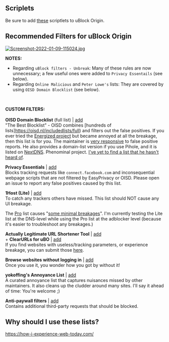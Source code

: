 ## Scriplets
Be sure to add [these](https://github.com/uBlock-user/uBO-Scriptlets) scriptlets to uBlock Origin.

## Recommended Filters for uBlock Origin

[![Screenshot-2022-01-09-115024.jpg](https://i.postimg.cc/jqN31xLy/Screenshot-2022-01-09-115024.jpg)](https://postimg.cc/z3zkb1wf)

**NOTES:**
 - Regarding `uBlock filters - Unbreak`: Many of these rules are now unnecessary; a few useful ones were added to `Privacy Essentails` (see below).
 - Regarding `Online Malicious` and `Peter Lowe's` lists: They are covered by using `OISD Domain Blocklist` (see below).
<BR>
 
**CUSTOM FILTERS:** <br> <br>
**OISD Domain Blocklist** (full list) | [add](https://oisd.nl/downloads)
<br> "The Best Blocklist" - OISD combines [hundreds of lists]https://oisd.nl/includedlists/full) and filters out the false positives. If you ever tried the [Energized project](https://github.com/EnergizedProtection/block) but became annoyed at all the breakage, then this list is for you. The maintainer is [very responsive](https://www.reddit.com/r/oisd_blocklist/comments/s70dhx/oisd_domain_blocklist/?sort=new) to false positive reports. He also provides a domain-list version if you use Pihole, and it is listed on [NextDNS](https://nextdns.io/?from=xujj63g5). Phenominal project. [I've yet to find a list that he hasn't heard of](https://oisd.nl/knownlists.php).

**Privacy Essentials** | [add](https://raw.githubusercontent.com/yokoffing/filterlists/main/PrivacyEssentials.txt)
<br> Blocks tracking requests like `connect.facebook.com` and inconsequential webpage scripts that are not filtered by EasyPrivacy or OISD. Please open an issue to report any false positives caused by this list.

**1Host (Lite)** | [add](https://raw.githubusercontent.com/badmojr/1Hosts/master/Lite/adblock.txt)
<br> To catch any trackers others have missed. This list should NOT cause any UI breakage.

The [Pro](https://raw.githubusercontent.com/badmojr/1Hosts/master/Pro/adblock.txt) list causes "[some minimal breakages](https://github.com/badmojr/1Hosts#quickstart-guide)". I'm currently testing the Lite list at the DNS-level while using the Pro list at the adblocker level (because it's easier to troubleshoot any breakages.)
  
**Actually Legitimate URL Shortener Tool** | [add](https://raw.githubusercontent.com/DandelionSprout/adfilt/master/LegitimateURLShortener.txt)
<br> + **ClearURLs for uBO** | [add](https://raw.githubusercontent.com/DandelionSprout/adfilt/master/ClearURLs%20for%20uBo/clear_urls_uboified.txt)
<br> If you find websites with useless/tracking parameters, or experience breakage, you can submit those [here](https://github.com/DandelionSprout/adfilt/discussions/163?sort=new).
 
**Browse websites without logging in** | [add](https://raw.githubusercontent.com/DandelionSprout/adfilt/master/BrowseWebsitesWithoutLoggingIn.txt)
<br> Once you use it, you wonder how you got by without it!
  
**yokoffing's Annoyance List** | [add](https://raw.githubusercontent.com/yokoffing/filterlists/main/AnnoyanceList)
<br> A curated annoyance list that captures nuisances missed by other maintainers. It also cleans up the cludder around many sites. I'll say it ahead of time: You're welcome ;)

 **Anti-paywall filters** | [add](https://raw.githubusercontent.com/llacb47/miscfilters/master/antipaywall.txt)
 <br> Contains additional third-party requests that should be blocked.
 
 

## Why should I use these lists?
https://how-i-experience-web-today.com/
